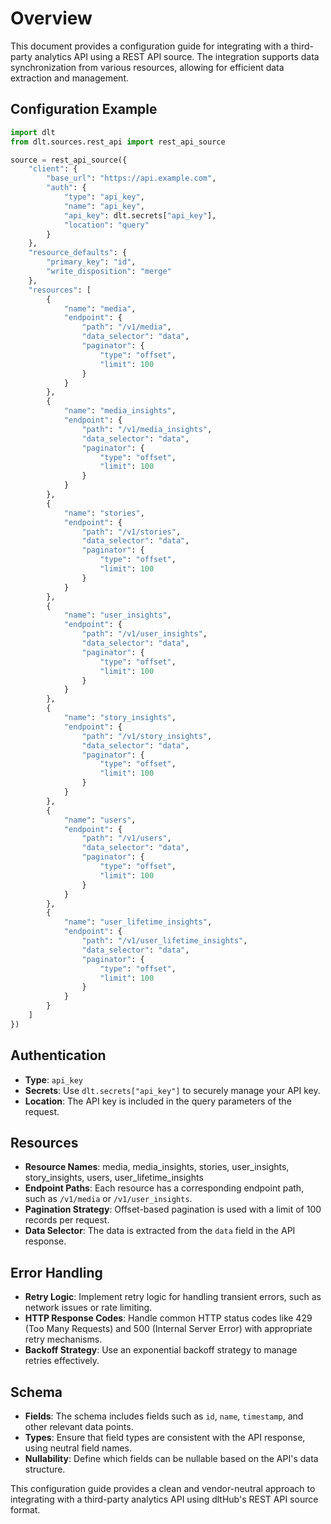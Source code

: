 # Overview

This document provides a configuration guide for integrating with a third-party analytics API using a REST API source. The integration supports data synchronization from various resources, allowing for efficient data extraction and management.

## Configuration Example

```python
import dlt
from dlt.sources.rest_api import rest_api_source

source = rest_api_source({
    "client": {
        "base_url": "https://api.example.com",
        "auth": {
            "type": "api_key",
            "name": "api_key",
            "api_key": dlt.secrets["api_key"],
            "location": "query"
        }
    },
    "resource_defaults": {
        "primary_key": "id",
        "write_disposition": "merge"
    },
    "resources": [
        {
            "name": "media",
            "endpoint": {
                "path": "/v1/media",
                "data_selector": "data",
                "paginator": {
                    "type": "offset",
                    "limit": 100
                }
            }
        },
        {
            "name": "media_insights",
            "endpoint": {
                "path": "/v1/media_insights",
                "data_selector": "data",
                "paginator": {
                    "type": "offset",
                    "limit": 100
                }
            }
        },
        {
            "name": "stories",
            "endpoint": {
                "path": "/v1/stories",
                "data_selector": "data",
                "paginator": {
                    "type": "offset",
                    "limit": 100
                }
            }
        },
        {
            "name": "user_insights",
            "endpoint": {
                "path": "/v1/user_insights",
                "data_selector": "data",
                "paginator": {
                    "type": "offset",
                    "limit": 100
                }
            }
        },
        {
            "name": "story_insights",
            "endpoint": {
                "path": "/v1/story_insights",
                "data_selector": "data",
                "paginator": {
                    "type": "offset",
                    "limit": 100
                }
            }
        },
        {
            "name": "users",
            "endpoint": {
                "path": "/v1/users",
                "data_selector": "data",
                "paginator": {
                    "type": "offset",
                    "limit": 100
                }
            }
        },
        {
            "name": "user_lifetime_insights",
            "endpoint": {
                "path": "/v1/user_lifetime_insights",
                "data_selector": "data",
                "paginator": {
                    "type": "offset",
                    "limit": 100
                }
            }
        }
    ]
})
```

## Authentication

- **Type**: `api_key`
- **Secrets**: Use `dlt.secrets["api_key"]` to securely manage your API key.
- **Location**: The API key is included in the query parameters of the request.

## Resources

- **Resource Names**: media, media_insights, stories, user_insights, story_insights, users, user_lifetime_insights
- **Endpoint Paths**: Each resource has a corresponding endpoint path, such as `/v1/media` or `/v1/user_insights`.
- **Pagination Strategy**: Offset-based pagination is used with a limit of 100 records per request.
- **Data Selector**: The data is extracted from the `data` field in the API response.

## Error Handling

- **Retry Logic**: Implement retry logic for handling transient errors, such as network issues or rate limiting.
- **HTTP Response Codes**: Handle common HTTP status codes like 429 (Too Many Requests) and 500 (Internal Server Error) with appropriate retry mechanisms.
- **Backoff Strategy**: Use an exponential backoff strategy to manage retries effectively.

## Schema

- **Fields**: The schema includes fields such as `id`, `name`, `timestamp`, and other relevant data points.
- **Types**: Ensure that field types are consistent with the API response, using neutral field names.
- **Nullability**: Define which fields can be nullable based on the API's data structure.

This configuration guide provides a clean and vendor-neutral approach to integrating with a third-party analytics API using dltHub's REST API source format.